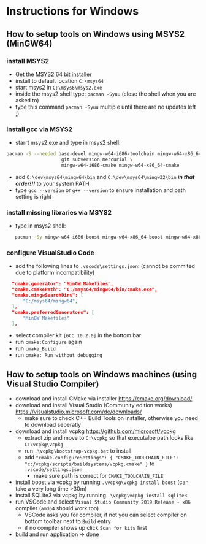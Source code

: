 # Instructions for Windows

## How to setup tools on Windows using MSYS2 (MinGW64)

### install MSYS2

- Get the [MSYS2 64 bit installer](https://repo.msys2.org/distrib/x86_64/msys2-x86_64-20200903.exe)
- install to default location `C:\msys64`
- start msys2 in `C:\msys6\msys2.exe`
- inside the msys2 shell type: `pacman -Syuu` (close the shell when you are asked to)
- type this command `pacman -Syuu` multiple until there are no updates left ;)

### install gcc via MSYS2

- starrt msys2.exe and type in msys2 shell:

```bash
pacman -S --needed base-devel mingw-w64-i686-toolchain mingw-w64-x86_64-toolchain \
                    git subversion mercurial \
                    mingw-w64-i686-cmake mingw-w64-x86_64-cmake
```

- add `C:\dev\msys64\mingw64\bin` and `C:\dev\msys64\mingw32\bin` **_in that order!!!_** to your system PATH
- type `gcc --version` or `g++ --version` to ensure installation and path setting is right

### install missing libraries via MSYS2

- type in msys2 shell:

```bash
   pacman -Sy mingw-w64-i686-boost mingw-w64-x86_64-boost mingw-w64-x86_64-sqlite3 mingw-w64-i686-sqlite3 libsqlite
```

### configure VisualStudio Code

- add the following lines to `.vscode\settings.json`: (cannot be commited due to platform incompatibility)

```json
  "cmake.generator": "MinGW Makefiles",
  "cmake.cmakePath": "C:/msys64/mingw64/bin/cmake.exe",
  "cmake.mingwSearchDirs": [
      "C:/msys64/mingw64",
  ],
  "cmake.preferredGenerators": [
      "MinGW Makefiles"
  ],
```

- select compiler kit `[GCC 10.2.0]` in the bottom bar
- run `cmake:Configure` again
- run `cmake_Build`
- run `cmake: Run without debugging`

## How to setup tools on Windows machines (using Visual Studio Compiler)

- download and install CMake via installer <https://cmake.org/download/>
- download and install Visual Studio (Community edition works) <https://visualstudio.microsoft.com/de/downloads/>
  - make sure to check C++ Build Tools on installer, otherwise you need to download seperatly
- download and install vcpkg <https://github.com/microsoft/vcpkg>
  - extract zip and move to `C:\vcpkg` so that executalbe path looks like `C:\vcpkg\vcpkg`
  - run `.\vcpkg\bootstrap-vcpkg.bat` to install
  - add `"cmake.configureSettings": { "CMAKE_TOOLCHAIN_FILE": "c:/vcpkg/scripts/buildsystems/vcpkg.cmake" }` to `.vscode/settings.json`
    - make sure path is correct for `CMAKE_TOOLCHAIN_FILE`
- install boost via vcpkg by running `.\vcpkg\vcpkg install boost` (can take a very long time >30m)
- install SQLite3 via vcpkg by running `.\vcpkg\vcpkg install sqlite3`
- run VSCode and select `Visual Studio Community 2019 Release - x86` compiler (`amd64` should work too)
  - VSCode asks you for compiler, if not you can select compiler on bottom toolbar next to `Build` entry
  - if no compiler shows up click `Scan for kits` first
- build and run application -> done
